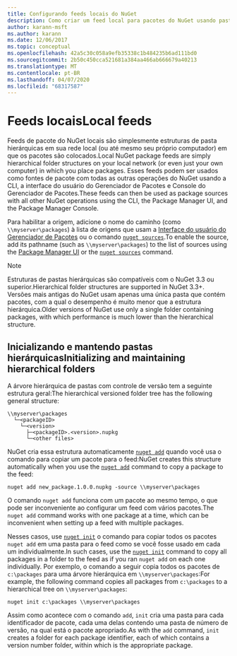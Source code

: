 ```yaml
---
title: Configurando feeds locais do NuGet
description: Como criar um feed local para pacotes do NuGet usando pastas em sua rede local
author: karann-msft
ms.author: karann
ms.date: 12/06/2017
ms.topic: conceptual
ms.openlocfilehash: 42a5c30c058a9efb35338c1b484235b6ad111bd0
ms.sourcegitcommit: 2b50c450cca521681a384aa466ab666679a40213
ms.translationtype: MT
ms.contentlocale: pt-BR
ms.lasthandoff: 04/07/2020
ms.locfileid: "68317587"
---
```

# <a name="local-feeds"></a><span data-ttu-id="cdcd3-103">Feeds locais</span><span class="sxs-lookup"><span data-stu-id="cdcd3-103">Local feeds</span></span>

<span data-ttu-id="cdcd3-104">Feeds de pacote do NuGet locais são simplesmente estruturas de pasta hierárquicas em sua rede local (ou até mesmo seu próprio computador) em que os pacotes são colocados.</span><span class="sxs-lookup"><span data-stu-id="cdcd3-104">Local NuGet package feeds are simply hierarchical folder structures on your local network (or even just your own computer) in which you place packages.</span></span> <span data-ttu-id="cdcd3-105">Esses feeds podem ser usados como fontes de pacote com todas as outras operações do NuGet usando a CLI, a interface do usuário do Gerenciador de Pacotes e Console do Gerenciador de Pacotes.</span><span class="sxs-lookup"><span data-stu-id="cdcd3-105">These feeds can then be used as package sources with all other NuGet operations using the CLI, the Package Manager UI, and the Package Manager Console.</span></span>

<span data-ttu-id="cdcd3-106">Para habilitar a origem, adicione o nome do caminho (como `\\myserver\packages`) à lista de origens que usam a [Interface do usuário do Gerenciador de Pacotes](../consume-packages/install-use-packages-visual-studio.md#package-sources) ou o comando [`nuget sources`](../reference/cli-reference/cli-ref-sources.md).</span><span class="sxs-lookup"><span data-stu-id="cdcd3-106">To enable the source, add its pathname (such as `\\myserver\packages`) to the list of sources using the [Package Manager UI](../consume-packages/install-use-packages-visual-studio.md#package-sources) or the [`nuget sources`](../reference/cli-reference/cli-ref-sources.md) command.</span></span>

> [!Note]
> <span data-ttu-id="cdcd3-107">Estruturas de pastas hierárquicas são compatíveis com o NuGet 3.3 ou superior.</span><span class="sxs-lookup"><span data-stu-id="cdcd3-107">Hierarchical folder structures are supported in NuGet 3.3+.</span></span> <span data-ttu-id="cdcd3-108">Versões mais antigas do NuGet usam apenas uma única pasta que contém pacotes, com a qual o desempenho é muito menor que a estrutura hierárquica.</span><span class="sxs-lookup"><span data-stu-id="cdcd3-108">Older versions of NuGet use only a single folder containing packages, with which performance is much lower than the hierarchical structure.</span></span>

## <a name="initializing-and-maintaining-hierarchical-folders"></a><span data-ttu-id="cdcd3-109">Inicializando e mantendo pastas hierárquicas</span><span class="sxs-lookup"><span data-stu-id="cdcd3-109">Initializing and maintaining hierarchical folders</span></span>

<span data-ttu-id="cdcd3-110">A árvore hierárquica de pastas com controle de versão tem a seguinte estrutura geral:</span><span class="sxs-lookup"><span data-stu-id="cdcd3-110">The hierarchical versioned folder tree has the following general structure:</span></span>

    \\myserver\packages
      └─<packageID>
        └─<version>
          ├─<packageID>.<version>.nupkg
          └─<other files>

<span data-ttu-id="cdcd3-111">NuGet cria essa estrutura automaticamente [`nuget add`](../reference/cli-reference/cli-ref-add.md) quando você usa o comando para copiar um pacote para o feed:</span><span class="sxs-lookup"><span data-stu-id="cdcd3-111">NuGet creates this structure automatically when you use the [`nuget add`](../reference/cli-reference/cli-ref-add.md) command to copy a package to the feed:</span></span>

```cli
nuget add new_package.1.0.0.nupkg -source \\myserver\packages
```

<span data-ttu-id="cdcd3-112">O comando `nuget add` funciona com um pacote ao mesmo tempo, o que pode ser inconveniente ao configurar um feed com vários pacotes.</span><span class="sxs-lookup"><span data-stu-id="cdcd3-112">The `nuget add` command works with one package at a time, which can be inconvenient when setting up a feed with multiple packages.</span></span>

<span data-ttu-id="cdcd3-113">Nesses casos, use [`nuget init`](../reference/cli-reference/cli-ref-init.md) o comando para copiar todos os pacotes `nuget add` em uma pasta para o feed como se você fosse usado em cada um individualmente.</span><span class="sxs-lookup"><span data-stu-id="cdcd3-113">In such cases, use the [`nuget init`](../reference/cli-reference/cli-ref-init.md) command to copy all packages in a folder to the feed as if you ran `nuget add` on each one individually.</span></span> <span data-ttu-id="cdcd3-114">Por exemplo, o comando a seguir copia todos os pacotes de `c:\packages` para uma árvore hierárquica em `\\myserver\packages`:</span><span class="sxs-lookup"><span data-stu-id="cdcd3-114">For example, the following command copies all packages from `c:\packages` to a hierarchical tree on `\\myserver\packages`:</span></span>

```cli
nuget init c:\packages \\myserver\packages
```

<span data-ttu-id="cdcd3-115">Assim como acontece com o comando `add`, `init` cria uma pasta para cada identificador de pacote, cada uma delas contendo uma pasta de número de versão, na qual está o pacote apropriado.</span><span class="sxs-lookup"><span data-stu-id="cdcd3-115">As with the `add` command, `init` creates a folder for each package identifier, each of which contains a version number folder, within which is the appropriate package.</span></span>
